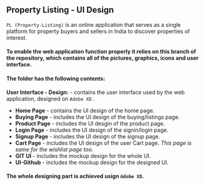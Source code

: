 ## Property Listing - UI Design

`PL (Property-Listing)` is an online application that serves as a single platform for property buyers and sellers in India to discover properties of interest.

#### To enable the web application function properly it relies on this branch of the repository, which contains all of the pictures, graphics, icons and user interface. 

#### The folder has the following contents:
**User Interface - Design:** - contains the user interface used by the web application, designed on `Adobe XD` .
 - **Home Page** - contains the UI design of the home page.
 - **Buying Page** - includes the UI design of the buying/listings page.
 - **Product Page** - includes the UI desgin of the product page.
 - **Login Page** - includes the UI design of the signin/login page.
 - **Signup Page** - includes the UI design of the signup page.
 - **Cart Page** - includes the UI design of the user Cart page. *This page is same for the wishlist page too.*
 - **GIT UI** - includes the mockup design for the whole UI.
 - **UI-Github** - includes the mockup design for the designed UI.

#### The whole designing part is achieved usign `Adobe XD`.

